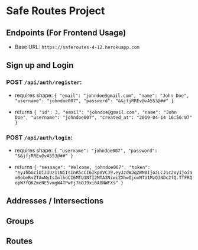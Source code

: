 # Safe Routes Project

## Endpoints (For Frontend Usage)

- Base URL: `https://saferoutes-4-12.herokuapp.com`

## Sign up and Login

### POST `/api/auth/register`:

- requires shape: `{ "email": "johndoe@gmail.com", "name": "John Doe", "username": "johndoe007", "password": "&&jfjRREv@vA553@##" }`

- returns `{ "id": 3, "email": "johndoe@gmail.com", "name": "John Doe", "username": "johndoe007", "created_at": "2019-04-14 16:56:07" }`

### POST `/api/auth/login`:

- requires shape: `{ "username": "johndoe007", "password": "&&jfjRREv@vA553@##" }`

- returns `{ "message": "Welcome, johndoe007", "token": "eyJhbGciOiJIUzI1NiIsInR5cCI6IkpXVCJ9.eyJzdWJqZWN0IjozLCJ1c2VyIjoiam9obmRvZTAwNyIsImlhdCI6MTU1NTI2MTA3NiwiZXhwIjoxNTU1MzQ3NDc2fQ.TTFRQopW7fQKZmeRE5vmgW4TPwFj7kOJ9xi6A8NWFXs" }`

## Addresses / Intersections

## Groups

## Routes
